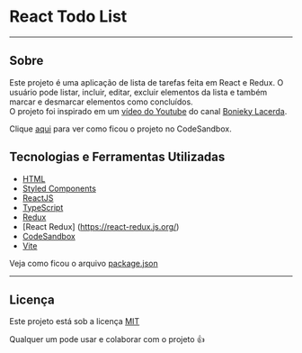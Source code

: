 # React Todo List

<hr/>


## Sobre

Este projeto é uma aplicação de lista de tarefas feita em React e Redux. O usuário pode listar, incluir, editar, excluir elementos da lista e também marcar e desmarcar elementos como concluídos.  
O projeto foi inspirado em um [vídeo do Youtube](https://www.youtube.com/watch?v=95sAtAareR8) do canal [Bonieky Lacerda](https://www.youtube.com/@bonieky). 

Clique [aqui](https://9uy0mv-5173.csb.app/) para ver como ficou o projeto no CodeSandbox. 


## Tecnologias e Ferramentas Utilizadas

- [HTML](https://developer.mozilla.org/pt-BR/docs/Web/HTML)
- [Styled Components](https://styled-components.com/)
- [ReactJS](https://legacy.reactjs.org/)
- [TypeScript](https://www.typescriptlang.org/)
- [Redux](https://redux.js.org/)
- [React Redux] (https://react-redux.js.org/)
- [CodeSandbox](https://codesandbox.io/)
- [Vite](https://vitejs.dev/guide/)

Veja como ficou o arquivo [package.json](./package.json)

<hr/>

## Licença 

Este projeto está sob a licença [MIT](./LICENSE.md)

Qualquer um pode usar e colaborar com o projeto 👍

